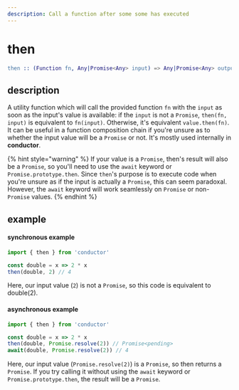 ```yaml
---
description: Call a function after some some has executed
---
```


# then

```erlang
then :: (Function fn, Any|Promise<Any> input) => Any|Promise<Any> output
```

## description

A utility function which will call the provided function `fn` with the `input` as soon as the input's value is available: if the `input` is not a `Promise`, `then(fn, input)` is equivalent to `fn(input)`. Otherwise, it's equivalent `value.then(fn)`. It can be useful in a function composition chain if you're unsure as to whether the input value will be a `Promise` or not. It's mostly used internally in **conductor**.

{% hint style="warning" %}
If your value is a `Promise`, then's result will also be a `Promise`, so you'll need to use the `await` keyword or `Promise.prototype.then`. Since `then`'s purpose is to execute code when you're unsure as if the input is actually a `Promise`, this can seem paradoxal. However, the `await` keyword will work seamlessly on `Promise` or non-`Promise` values.
{% endhint %}

## example

#### synchronous example

```javascript
import { then } from 'conductor'

const double = x => 2 * x
then(double, 2) // 4
```

Here, our input value \(`2`\) is not a `Promise`, so this code is equivalent to double\(2\).

#### asynchronous example

```javascript
import { then } from 'conductor'

const double = x => 2 * x
then(double, Promise.resolve(2)) // Promise<pending>
await(double, Promise.resolve(2)) // 4
```

Here, our input value \(`Promise.resolve(2)`\) is a `Promise`, so then returns a `Promise`. If you try calling it without using the `await` keyword or `Promise.prototype.then`, the result will be a `Promise`.

